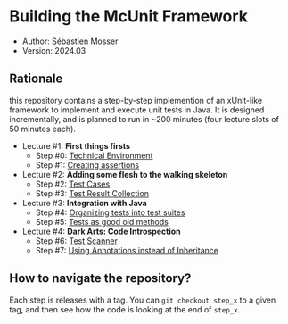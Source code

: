 # Building the McUnit Framework

- Author: Sébastien Mosser
- Version: 2024.03

## Rationale

this repository contains a step-by-step implemention of an xUnit-like framework to implement and execute unit tests in Java. It is designed incrementally, and is planned to run in ~200 minutes (four lecture slots of 50 minutes each).

- Lecture #1: **First things firsts**
    - Step #0: [Technical Environment](./docs/0_tech.md)
    - Step #1: [Creating assertions](./docs/1_assertions.md)
- Lecture #2: **Adding some flesh to the walking skeleton**
    - Step #2: [Test Cases](./docs/2_test_case.md)
    - Step #3: [Test Result Collection](./docs/3_test_results.md)
- Lecture #3: **Integration with Java**
    - Step #4: [Organizing tests into test suites](./docs/4_test_suites.md)
    - Step #5: [Tests as good old methods](./docs/5_methods.md)
- Lecture #4: **Dark Arts: Code Introspection**
    - Step #6: [Test Scanner](./docs/6_test_scanner.md)
    - Step #7: [Using Annotations instead of Inheritance](./docs/7_annotations.md)

## How to navigate the repository?

Each step is releases with a tag. You can `git checkout step_x` to a given tag, and then see how the code is looking at the end of `step_x`.